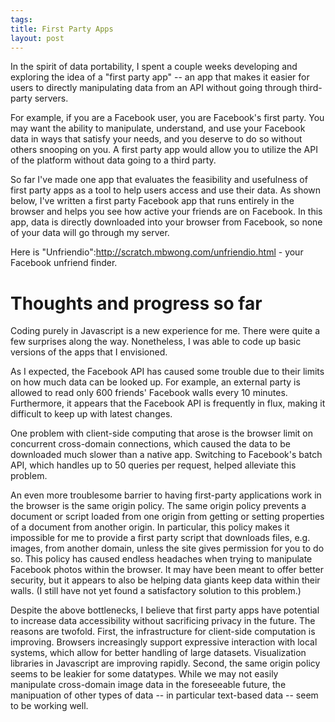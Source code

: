 ```yaml
--- 
tags: 
title: First Party Apps
layout: post
---
```


In the spirit of data portability, I spent a couple weeks developing and exploring the idea of a "first party app" -- an app that makes it easier for users to directly manipulating data from an API without going through third-party servers. 

For example, if you are a Facebook user, you are Facebook's first party. You may want the ability to manipulate, understand, and use your Facebook data in ways that satisfy your needs, and you deserve to do so without others snooping on you. A first party app would allow you to utilize the API of the platform without data going to a third party.

So far I've made one app that evaluates the feasibility and usefulness of first party apps as a tool to help users access and use their data. As shown below, I've written a first party Facebook app that runs entirely in the browser and helps you see how active your friends are on Facebook. In this app, data is directly downloaded into your browser from Facebook, so none of your data will go through my server.

Here is "Unfriendio":http://scratch.mbwong.com/unfriendio.html - your Facebook unfriend finder. 

# Thoughts and progress so far

Coding purely in Javascript is a new experience for me. There were quite a few surprises along the way. Nonetheless, I was able to code up basic versions of the apps that I envisioned.

As I expected, the Facebook API has caused some trouble due to their limits on how much data can be looked up. For example, an external party is allowed to read only 600 friends' Facebook walls every 10 minutes. Furthermore, it appears that the Facebook API is frequently in flux, making it difficult to keep up with latest changes.

One problem with client-side computing that arose is the browser limit on concurrent cross-domain connections, which caused the data to be downloaded much slower than a native app. Switching to Facebook's batch API, which handles up to 50 queries per request, helped alleviate this problem.

An even more troublesome barrier to having first-party applications work in the browser is the same origin policy. The same origin policy prevents a document or script loaded from one origin from getting or setting properties of a document from another origin. In particular, this policy makes it impossible for me to provide a first party script that downloads files, e.g. images, from another domain, unless the site gives permission for you to do so. This policy has caused endless headaches when trying to manipulate Facebook photos within the browser. It may have been meant to offer better security, but it appears to also be helping data giants keep data within their walls. (I still have not yet found a satisfactory solution to this problem.)

Despite the above bottlenecks, I believe that first party apps have potential to increase data accessibility without sacrificing privacy in the future. The reasons are twofold. First, the infrastructure for client-side computation is improving. Browsers increasingly support expressive interaction with local systems, which allow for better handling of large datasets. Visualization libraries in Javascript are improving rapidly. Second, the same origin policy seems to be leakier for some datatypes. While we may not easily manipulate cross-domain image data in the foreseeable future, the manipuation of other types of data -- in particular text-based data -- seem to be working well.


